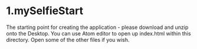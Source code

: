 # 1.mySelfieStart
The starting point for creating the application - please download and unzip onto the Desktop. 
You can use Atom editor to open up index.html within this directory. Open some of the other files if you wish.
